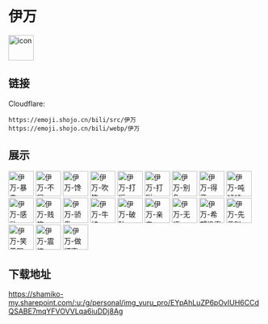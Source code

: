 # 伊万
<img src="https://emoji.shojo.cn/bili/src/伊万/icon.png" width="50" height="50" alt="icon">

## 链接
Cloudflare:
```
https://emoji.shojo.cn/bili/src/伊万
https://emoji.shojo.cn/bili/webp/伊万
```
## 展示
<img src="https://emoji.shojo.cn/bili/src/伊万/伊万-暴走.png" width="50" height="50" alt="伊万-暴走">
<img src="https://emoji.shojo.cn/bili/src/伊万/伊万-不屑.png" width="50" height="50" alt="伊万-不屑">
<img src="https://emoji.shojo.cn/bili/src/伊万/伊万-馋.png" width="50" height="50" alt="伊万-馋">
<img src="https://emoji.shojo.cn/bili/src/伊万/伊万-吹笛.png" width="50" height="50" alt="伊万-吹笛">
<img src="https://emoji.shojo.cn/bili/src/伊万/伊万-打嗝.png" width="50" height="50" alt="伊万-打嗝">
<img src="https://emoji.shojo.cn/bili/src/伊万/伊万-打咩.png" width="50" height="50" alt="伊万-打咩">
<img src="https://emoji.shojo.cn/bili/src/伊万/伊万-别急.png" width="50" height="50" alt="伊万-别急">
<img src="https://emoji.shojo.cn/bili/src/伊万/伊万-得意.png" width="50" height="50" alt="伊万-得意">
<img src="https://emoji.shojo.cn/bili/src/伊万/伊万-吨吨吨.png" width="50" height="50" alt="伊万-吨吨吨">
<img src="https://emoji.shojo.cn/bili/src/伊万/伊万-感动.png" width="50" height="50" alt="伊万-感动">
<img src="https://emoji.shojo.cn/bili/src/伊万/伊万-贱笑.png" width="50" height="50" alt="伊万-贱笑">
<img src="https://emoji.shojo.cn/bili/src/伊万/伊万-骄傲.png" width="50" height="50" alt="伊万-骄傲">
<img src="https://emoji.shojo.cn/bili/src/伊万/伊万-牛蛙.png" width="50" height="50" alt="伊万-牛蛙">
<img src="https://emoji.shojo.cn/bili/src/伊万/伊万-破防.png" width="50" height="50" alt="伊万-破防">
<img src="https://emoji.shojo.cn/bili/src/伊万/伊万-亲亲.png" width="50" height="50" alt="伊万-亲亲">
<img src="https://emoji.shojo.cn/bili/src/伊万/伊万-无语.png" width="50" height="50" alt="伊万-无语">
<img src="https://emoji.shojo.cn/bili/src/伊万/伊万-希望没事.png" width="50" height="50" alt="伊万-希望没事">
<img src="https://emoji.shojo.cn/bili/src/伊万/伊万-先辈叫.png" width="50" height="50" alt="伊万-先辈叫">
<img src="https://emoji.shojo.cn/bili/src/伊万/伊万-笑着哭.png" width="50" height="50" alt="伊万-笑着哭">
<img src="https://emoji.shojo.cn/bili/src/伊万/伊万-震惊.png" width="50" height="50" alt="伊万-震惊">
<img src="https://emoji.shojo.cn/bili/src/伊万/伊万-做坏事.png" width="50" height="50" alt="伊万-做坏事">

## 下载地址

https://shamiko-my.sharepoint.com/:u:/g/personal/img_yuru_pro/EYpAhLuZP6pOvIUH6CCdQSABE7mqYFVOVVLqa6iuDDj8Ag